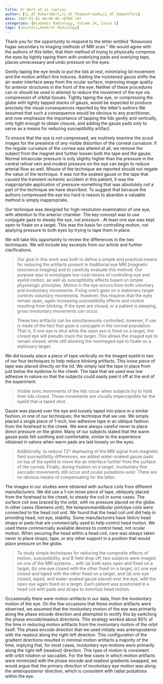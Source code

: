 ```yaml
---
title: Dr Bert et al replies
author: [CL_AT_RobertBert,CL_AT_ThomasFreddo,CL_AT_SamuelPatz]
date: 2007-01-01 00:00:00 +0700 +07
categories: [Academic Radiology, Volume 14, Issue 1]
tags: [Journals,General Radiology]
---
```

Thank you for the opportunity to respond to the letter entitled “Amaurosis fugax secondary to imaging methods of MRI scan.” We would agree with the authors of this letter, that their method of trying to physically compress the eyes by tightly taping them with underlying pads and overlying tape, places unnecessary and undo pressure on the eyes.

Gently taping the eye tends to put the lids at rest, minimizing lid movement and the motion artifact this induces. Adding the moistened gauze shifts the air-water interface away from the ocular surface, improving image quality for anterior structures in the front of the eye. Neither of these procedures can or should be used in attempt to reduce the movement of the eye via compression of orbital tissues. Tightly taping the eye, or compressing the globe with tightly tapped stacks of gauze, would be expected to produce precisely the visual consequences reported by the letter’s authors We assumed that such a consequence would be obvious to any practitioner, and now emphasize the importance of tapping the lids gently and vertically, only tight enough to obtain closure, and adding the gauze pads only to serve as a means for reducing susceptibility artifact.

To ensure that the eye is not compressed, we routinely examine the scout images for the presence of any visible distortion of the corneal curvature. If the regular curvature of the cornea was altered at all, we remove the subject from the magnet and further loosen both the tape and the gauze. Normal intraocular pressure is only slightly higher than the pressure in the central retinal vein and modest pressure on the eye can begin to reduce arterial flow as well. Misuse of the technique we reported should not negate the value of the technique. It was not the soaked gauze or the tape that caused the transient ischemic accident in this patient, it was the inappropriate application of pressure-something that was absolutely _not_ a part of the technique we have described. To suggest that because the authors compressed the eye too hard is reason to abandon a valuable method is simply inappropriate.

Our technique was designed for high-resolution examination of one eye, with attention to the anterior chamber. The key concept was to use conjugate gaze to steady the eye, _not pressure_ . At least one eye was kept open to fixate on a target. This was the basis for controlling motion, not applying pressure to both eyes by trying to tape them in place.

We will take this opportunity to review the differences in the two techniques. We will include key excerpts from our article and further clarifications.

> Our goal in this work was both to define a simple and practical means for reducing the artifacts present in traditional eye MRI \[magnetic resonance imaging\] and to carefully evaluate this method. Our purpose was to investigate low-cost means of controlling eye and eyelid motion, as well as susceptibility effects based on simple physiologic principles. Motion in the eye occurs from both voluntary and involuntary movements. Fixing one’s gaze on a stationary target controls voluntary movements. However, this requires that the eyes remain open, again increasing susceptibility effects and motion resulting from blinking. If the eyes are closed, or a patient is sleeping, gross involuntary movements can occur.

> These two artifacts can be simultaneously controlled, however, if use is made of the fact that gaze is conjugate in the normal population. That is, if one eye is shut while the open eye is fixed on a target, the closed eye will pseudo-track the target. This allows the imaged eye to remain closed, while still allowing the nonimaged eye to fixate on a stationary target.

We did loosely place a piece of tape vertically on the imaged eyelid in two of our four techniques to help reduce blinking artifacts. This loose piece of tape was placed directly on the lid. We simply laid the tape in place from just below the eyebrow to the cheek. The tape that we used was low adhesive in nature so that the subjects could easily peel it off at the end of the experiment.


> Visible tonic movements of the lids occur when subjects try to hold their lids closed. These movements are visually imperceptible for the eyelid that is taped shut.

Gauze was placed over the eye and loosely taped into place in a similar fashion, in one of our techniques; the technique that we use. We simply placed a single piece of 1-inch, low-adhesive tape in an oblique fashion from the forehead to the cheek. We were always careful never to place direct pressure on the globe. Many of our subjects stated that the warm gauze pads felt soothing and comfortable, similar to the experience obtained in salons when warm pads are laid loosely on the eyes.


> Additionally, to reduce T2\* dephasing of the MRI signal from magnetic field susceptibility differences, we added water-soaked gauze pads on top of the eyelid to move the air interface further from the surface of the cornea. Finally, during fixation on a target, involuntary fine saccadic movements still occur and ocular pulsations exist. There are no obvious means of compensating for the latter.

The images in our studies were obtained with surface coils from different manufacturers. We did use a 1-cm loose piece of tape, obliquely placed from the forehead to the cheek, to steady the coil in some cases. The surface coil was braced by the orbit, with no pressure placed on the globe. In other cases (Siemens unit), the temporomandibular joint/eye coils were connected to the head coil unit. We found that the head coil unit did help in providing head, not eye, stability. Some manufacturers have Velcro head straps or pads that are commercially used to help control head motion. We used these commercially available devices to control head, not ocular motion. When securing the head within a head coil, care was always taken never to place straps, tape, or any other support in a position that would place pressure on the globe.


> To study simple techniques for reducing the composite effects of motion, susceptibility, and B field drop off, two subjects were imaged on one of the MRI systems… with (a) both eyes open and fixed on a target, (b) one eye closed with the other fixed on a target, (c) one eye closed and taped with the other fixed on a target, and (d) one eye closed, taped, and water-soaked gauze placed over the eye, with the open eye again fixed on a target. Each patient was positioned in a head coil with pads and straps to minimize head motion.

Occasionally there were motion artifacts in our data, from the involuntary motion of the eye. On the few occasions that these motion artifacts were observed, we assumed that the involuntary motion of the eye was primarily along the phase encode direction and attempted to rectify this by switching the phase encode/readout directions. This strategy worked about 80% of the time in reducing motion artifacts from the involuntary motion of the orbit itself. The phase encode direction that we used initially was anteroposterior with the readout along the right-left direction. This configuration of the gradient directions resulted in minimal motion artifacts a majority of the time, implying that, for most cases, involuntary eye motions were primarily along the right-left (readout) direction. This type of motion is consistent with orbit rotation or saccades. For the few cases in which motion artifacts were minimized with the phase encode and readout gradients swapped, we would argue that the primary direction of involuntary eye motion was along the anteroposterior direction, which is consistent with radial pulsations within the eye.